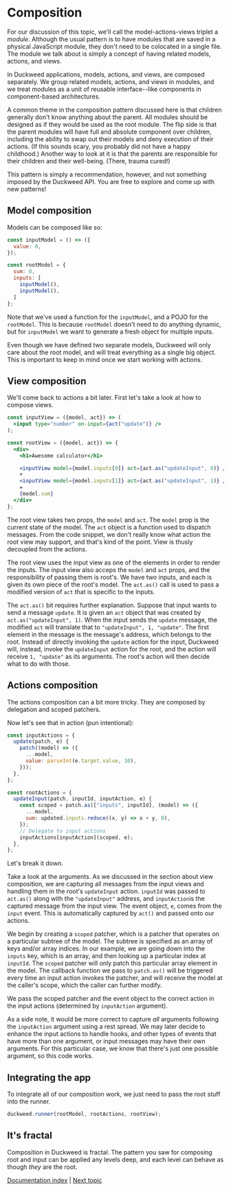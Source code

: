 # Composition

For our discussion of this topic, we'll call the model-actions-views triplet a
*module*. Although the usual pattern is to have modules that are saved in a
physical JavaScript module, they don't need to be colocated in a single file.
The module we talk about is simply a concept of having related models, actions,
and views.

In Duckweed applications, models, actions, and views, are composed separately.
We group related models, actions, and views in modules, and we treat modules as
a unit of reusable interface--like components in component-based architectures.

A common theme in the composition pattern discussed here is that children
generally don't know anything about the parent. All modules should be designed
as if they would be used as the root module. The flip side is that the parent
modules will have full and absolute component over children, including the
ability to swap out their models and deny execution of their actions. (If this
sounds scary, you probably did not have a happy childhood.) Another way to look
at it is that the parents are responsible for their children and their
well-being. (There, trauma cured!)

This pattern is simply a recommendation, however, and not something imposed by
the Duckweed API. You are free to explore and come up with new patterns!

## Model composition

Models can be composed like so:

```javascript
const inputModel = () => ({
  value: 0,
});

const rootModel = {
  sum: 0,
  inputs: [
    inputModel(),
    inputModel(),
  ]
};
```

Note that we've used a function for the `inputModel`, and a POJO for the
`rootModel`. This is because `rootModel` doesn't need to do anything dynamic,
but for `inputModel` we want to generate a fresh object for multiple inputs.

Even though we have defined two separate models, Duckweed will only care about
the root model, and will treat everything as a single big object. This is
important to keep in mind once we start working with actions.

## View composition

We'll come back to actions a bit later. First let's take a look at how to
compose views.

```jsx
const inputView = ({model, act}) => (
  <input type="number" on-input={act("update")} />
);

const rootView = ({model, act}) => {
  <div>
    <h1>Awesome calculator</h1>

    <inputView model={model.inputs[0]} act={act.as("updateInput", 0)} />
    +
    <inputView model={model.inputs[1]} act={act.as("updateInput", 1)} />
    =
    {model.sum}
  </div>
};
```

The root view takes two props, the `model` and `act`. The `model` prop is the
current state of the model. The `act` object is a function used to dispatch
messages. From the code snippet, we don't really know what action the root view
may support, and that's kind of the point. View is thusly decoupled from the
actions.

The root view uses the input view as one of the elements in order to render the
inputs. The input view also acceps the `model` and `act` props, and the
responsibility of passing them is root's. We have two inputs, and each is given
its own piece of the root's model. The `act.as()` call is used to pass a
modified version of `act` that is specific to the inputs.

The `act.as()` bit requires further explanation. Suppose that input wants to
send a message `update`. It is given an `act` object that was created by
`act.as("updateInput", 1)`. When the input sends the `update` message, the
modified `act` will translate that to `"updateInput", 1, "update"`. The first
element in the message is the message's address, which belongs to the root.
Instead of directly invoking the `update` action for the input, Duckweed will,
instead, invoke the `updateInput` action for the root, and the action will
receive `1, "update"` as its arguments. The root's action will then decide what
to do with those.

## Actions composition

The actions composition can a bit more tricky. They are composed by delegation
and scoped patchers.

Now let's see that in action (pun intentional):

```javascript
const inputActions = {
  update(patch, e) {
    patch((model) => ({
      ...model,
      value: parseInt(e.target.value, 10),
    }));
  },
};

const rootActions = {
  updateInput(patch, inputId, inputAction, e) {
    const scoped = patch.as(["inputs", inputId], (model) => ({
      ...model,
      sum: updated.inputs.reduce((x, y) => x + y, 0),
    });
    // Delegate to input actions
    inputActions[inputAction](scoped, e);
  },
};
```

Let's break it down.

Take a look at the arguments. As we discussed in the section about view
composition, we are capturing all messages from the input views and handling
them in the root's `updateInput` action. `inputId` was passed to `act.as()`
along with the `"updateInput"` address, and `inputAction`is the captured message
from the input view. The event object, `e`, comes from the `input` event. This
is automatically captured by `act()` and passed onto our actions.

We begin by creating a `scoped` patcher, which is a patcher that operates on a
particular subtree of the model. The subtree is specified as an array of keys
and/or array indices. In our example, we are going down into the `inputs` key,
which is an array, and then looking up a particular index at `inputId`. The
`scoped` patcher will only patch this particular array element in the model. The
callback function we pass to `patch.as()` will be triggered every time an input
action invokes the patcher, and will receive the model at the caller's scope,
which the caller can further modify.

We pass the scoped patcher and the event object to the correct action
in the input actions (determined by `inputAction` argument).

As a side note, it would be more correct to capture *all* arguments following
the `inputAction` argument using a rest spread. We may later decide to enhance
the input actions to handle hooks, and other types of events that have more than
one argument, or input messages may have their own arguments. For this
particular case, we know that there's just one possible argument, so this code
works.

## Integrating the app

To integrate all of our composition work, we just need to pass the root stuff
into the runner.

```javascript
duckweed.runner(rootModel, rootActions, rootView);
```

## It's fractal

Composition in Duckweed is fractal. The pattern you saw for composing root and
input can be applied any levels deep, and each level can behave as though *they*
are the root.

[Documentation index](../main.md) | [Next topic](./event-helpers.md)
